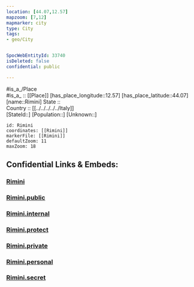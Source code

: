```yaml
---
location: [44.07,12.57] 
mapzoom: [7,12] 
mapmarker: city 
type: City
tags:
- geo/City


SpocWebEntityId: 33740
isDeleted: false
confidential: public

---
```

#is_a_/Place  
#is_a_ :: [[Place]] 
[has_place_longitude::12.57] 
[has_place_latitude::44.07] 
[name::Rimini] 
State ::  
Country :: [[../../../../../Italy]]  
[StateId::] 
[Population::] 
[Unknown::] 


```leaflet
id: Rimini
coordinates: [[Rimini]] 
markerFile: [[Rimini]] 
defaultZoom: 11 
maxZoom: 18
```


## Confidential Links & Embeds: 

### [Rimini](/_Standards/Earth/Continent/Europe/Europe~South/Italy/regions~Italy/Emilia-Romagna/Rimini.Province/City/Rimini.md) 

### [Rimini.public](/_public/Earth/Continent/Europe/Europe~South/Italy/regions~Italy/Emilia-Romagna/Rimini.Province/City/Rimini.public.md) 

### [Rimini.internal](/_internal/Earth/Continent/Europe/Europe~South/Italy/regions~Italy/Emilia-Romagna/Rimini.Province/City/Rimini.internal.md) 

### [Rimini.protect](/_protect/Earth/Continent/Europe/Europe~South/Italy/regions~Italy/Emilia-Romagna/Rimini.Province/City/Rimini.protect.md) 

### [Rimini.private](/_private/Earth/Continent/Europe/Europe~South/Italy/regions~Italy/Emilia-Romagna/Rimini.Province/City/Rimini.private.md) 

### [Rimini.personal](/_personal/Earth/Continent/Europe/Europe~South/Italy/regions~Italy/Emilia-Romagna/Rimini.Province/City/Rimini.personal.md) 

### [Rimini.secret](/_secret/Earth/Continent/Europe/Europe~South/Italy/regions~Italy/Emilia-Romagna/Rimini.Province/City/Rimini.secret.md)

